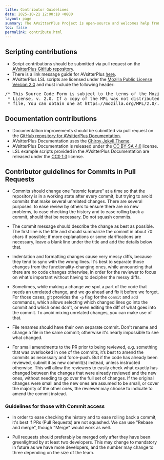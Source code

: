 ```yaml
---
title: Contributor Guidelines
date: 2025-10-21 12:00:18 +0800
layout: page
summary: The AVsitterPlus Project is open-source and welcomes help from the community.
toc: false
permalink: contribute.html
---
```


## Scripting contributions

- Script contributions should be submitted via pull request on the [AVsitterPlus GitHub repository](https://github.com/AVsitterPlus/AVsitterPlus).
- There is a link message guide for AVsitterPlus [here](https://github.com/AVsitterPlus/AVsitterPlus/blob/master/AVsitterPlus/avsitterplus_link_message_reference.md).
- AVsitterPlus LSL scripts are licensed under the [Mozilla Public License Version 2.0](https://www.mozilla.org/en-US/MPL/2.0/) and must include the following header:
<pre>/* This Source Code Form is subject to the terms of the Mozilla Public
 * License, v. 2.0. If a copy of the MPL was not distributed with this
 * file, You can obtain one at https://mozilla.org/MPL/2.0/. */</pre>

## Documentation contributions

- Documentation improvements should be submitted via pull request on the [GitHub repository for AVsitterPlus Documentation](https://github.com/AVsitterPlus/avsitterplus.github.io).
- AVsitterPlus Documentation uses the [Chirpy Jekyll Theme](https://github.com/cotes2020/jekyll-theme-chirpy).
- AVsitterPlus Documentation is released under the [CC BY-SA 4.0](https://creativecommons.org/licenses/by-sa/4.0/) license.
- LSL example scripts provided in the AVsitterPlus Documentation are released under the [CC0 1.0](https://creativecommons.org/publicdomain/zero/1.0/) license.

## Contributor guidelines for Commits in Pull Requests

- Commits should change one "atomic feature" at a time so that the repository is in a working state after every commit, but trying to avoid commits that make several unrelated changes. There are several purposes: to ease review by others to ensure there are no new problems, to ease checking the history and to ease rolling back a commit, should that be necessary. Do not squash commits.

- The commit message should describe the change as best as possible. The first line is the title and should summarize the commit in about 70 chars if possible; if more explanations or some clarifications are necessary, leave a blank line under the title and add the details below that.

- Indentation and formatting changes cause very messy diffs, because they tend to sync with the wrong lines. It's best to separate those changes from the functionality-changing ones, while announcing that there are no code changes otherwise, in order for the reviewer to focus on what's important without having to decipher the messy diffs.

- Sometimes, while making a change we spot a part of the code that needs an unrelated change, and we go ahead and fix it before we forget. For those cases, git provides the `-p` flag for the `commit` and `add` commands, which allows selecting which changed lines go into the commit and which ones don't, or even editing the diff of what goes into the commit. To avoid mixing unrelated changes, you can make use of that.

- File renames should have their own separate commit. Don't rename and change a file in the same commit; otherwise it's nearly impossible to see what changed.

- For small amendments to the PR prior to being reviewed, e.g. something that was overlooked in one of the commits, it’s best to amend the commits as necessary and force-push. But if the code has already been reviewed, submit it as new commit(s) instead, unless instructed otherwise. This will allow the reviewers to easily check what exactly has changed between the changes that were already reviewed and the new ones, without needing to go over the full set of changes. If the original changes were small and the new ones are assumed to be small, or cover the majority of the other ones, the reviewer may choose to indicate to amend the commit instead.

### Guidelines for those with Commit access

- In order to ease checking the history and to ease rolling back a commit, it's best if PRs (Pull Requests) are not squashed. We can use "Rebase and merge", though "Merge" would work as well.

- Pull requests should preferably be merged only after they have been greenlighted by at least two developers. This may change to mandatory in future as we have more developers, and the number may change to three depending on the size of the team.

